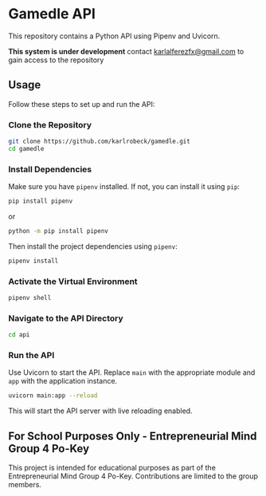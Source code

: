 # Gamedle API

This repository contains a Python API using Pipenv and Uvicorn.

**This system is under development** contact karlalferezfx@gmail.com to gain access to the repository

## Usage

Follow these steps to set up and run the API:

### Clone the Repository

```bash
git clone https://github.com/karlrobeck/gamedle.git
cd gamedle
```

### Install Dependencies

Make sure you have `pipenv` installed. If not, you can install it using `pip`:

```bash
pip install pipenv
```

or

```bash
python -m pip install pipenv
```

Then install the project dependencies using `pipenv`:

```bash
pipenv install
```

### Activate the Virtual Environment

```bash
pipenv shell
```

### Navigate to the API Directory

```bash
cd api
```

### Run the API

Use Uvicorn to start the API. Replace `main` with the appropriate module and `app` with the application instance.

```bash
uvicorn main:app --reload
```

This will start the API server with live reloading enabled.

## For School Purposes Only - Entrepreneurial Mind Group 4 Po-Key

This project is intended for educational purposes as part of the Entrepreneurial Mind Group 4 Po-Key. Contributions are limited to the group members.
